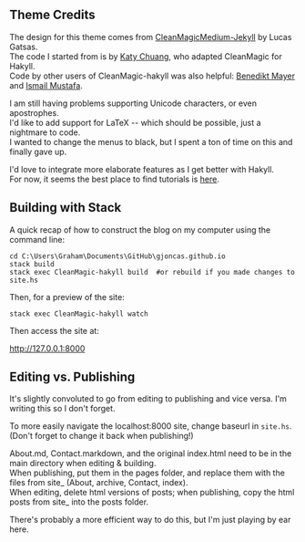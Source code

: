 ## Theme Credits

The design for this theme comes from [CleanMagicMedium-Jekyll](https://github.com/SpaceG/CleanMagicMedium-Jekyll) by Lucas Gatsas.<br>
The code I started from is by [Katy Chuang](https://github.com/katychuang/CleanMagic-hakyll), who adapted CleanMagic for Hakyll.<br>
Code by other users of CleanMagic-hakyll was also helpful: [Benedikt Mayer](https://github.com/benedikt-mayer/benedikt-mayer.github.io) and [Ismail Mustafa](https://ismailmustafa.github.io).

I am still having problems supporting Unicode characters, or even apostrophes.<br>
I'd like to add support for LaTeX -- which should be possible, just a nightmare to code.<br>
I wanted to change the menus to black, but I spent a ton of time on this and finally gave up.

I'd love to integrate more elaborate features as I get better with Hakyll.<br>
For now, it seems the best place to find tutorials is [here](https://jaspervdj.be/hakyll/tutorials.html).

## Building with Stack

A quick recap of how to construct the blog on my computer using the command line:

```
cd C:\Users\Graham\Documents\GitHub\gjoncas.github.io
stack build
stack exec CleanMagic-hakyll build  #or rebuild if you made changes to site.hs
```

Then, for a preview of the site:
```
stack exec CleanMagic-hakyll watch
```

Then access the site at:

http://127.0.0.1:8000


## Editing vs. Publishing

It's slightly convoluted to go from editing to publishing and vice versa. I'm writing this so I don't forget.

To more easily navigate the localhost:8000 site, change baseurl in `site.hs`. (Don't forget to change it back when publishing!)

About.md, Contact.markdown, and the original index.html need to be in the main directory when editing & building.<br>
When publishing, put them in the pages folder, and replace them with the files from site_ (About, archive, Contact, index).<br>
When editing, delete html versions of posts; when publishing, copy the html posts from site_ into the posts folder.

There's probably a more efficient way to do this, but I'm just playing by ear here.

